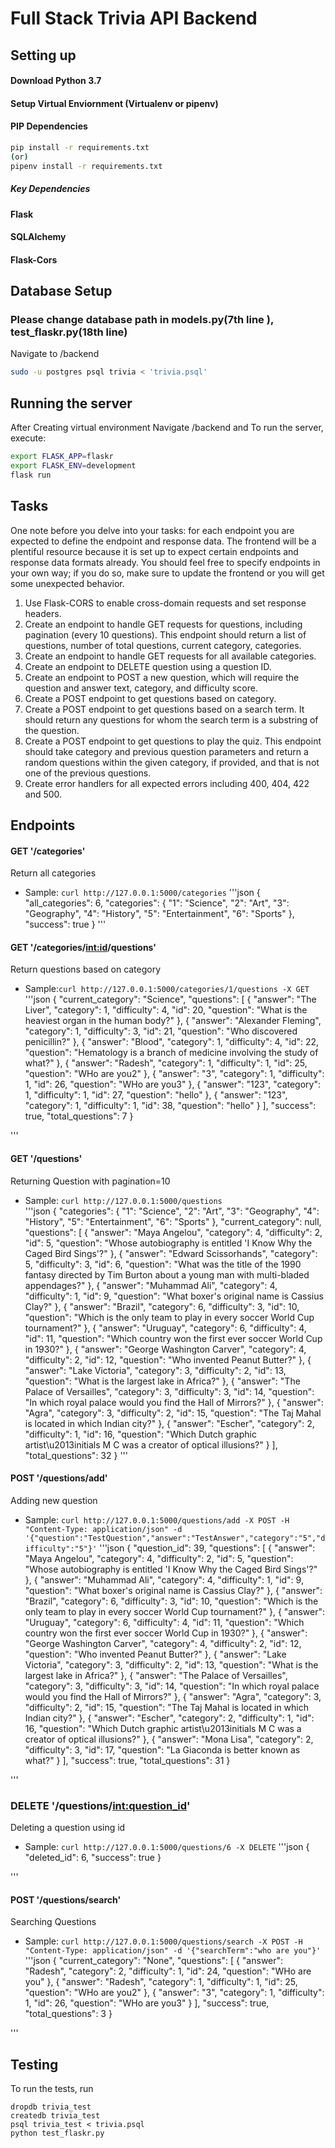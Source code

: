 # Full Stack Trivia API Backend

## Setting up

#### Download Python 3.7
#### Setup Virtual Enviornment (Virtualenv or pipenv)
#### PIP Dependencies

```bash
pip install -r requirements.txt
(or)
pipenv install -r requirements.txt  
```
##### Key Dependencies
#### Flask
#### SQLAlchemy
#### Flask-Cors


## Database Setup
### Please change database path in models.py(7th line ), test_flaskr.py(18th line)
Navigate to /backend
```bash
sudo -u postgres psql trivia < 'trivia.psql'
```

## Running the server

After Creating virtual environment Navigate /backend and
To run the server, execute:

```bash
export FLASK_APP=flaskr
export FLASK_ENV=development
flask run
```
 
## Tasks

One note before you delve into your tasks: for each endpoint you are expected to define the endpoint and response data. The frontend will be a plentiful resource because it is set up to expect certain endpoints and response data formats already. You should feel free to specify endpoints in your own way; if you do so, make sure to update the frontend or you will get some unexpected behavior. 

1. Use Flask-CORS to enable cross-domain requests and set response headers. 
2. Create an endpoint to handle GET requests for questions, including pagination (every 10 questions). This endpoint should return a list of questions, number of total questions, current category, categories. 
3. Create an endpoint to handle GET requests for all available categories. 
4. Create an endpoint to DELETE question using a question ID. 
5. Create an endpoint to POST a new question, which will require the question and answer text, category, and difficulty score. 
6. Create a POST endpoint to get questions based on category. 
7. Create a POST endpoint to get questions based on a search term. It should return any questions for whom the search term is a substring of the question. 
8. Create a POST endpoint to get questions to play the quiz. This endpoint should take category and previous question parameters and return a random questions within the given category, if provided, and that is not one of the previous questions. 
9. Create error handlers for all expected errors including 400, 404, 422 and 500. 

 

## Endpoints
#### GET '/categories'
Return all categories
- Sample:  `curl http://127.0.0.1:5000/categories`
'''json
{
  "all_categories": 6, 
  "categories": {
    "1": "Science", 
    "2": "Art", 
    "3": "Geography", 
    "4": "History", 
    "5": "Entertainment", 
    "6": "Sports"
  }, 
  "success": true
}
'''
#### GET '/categories/<int:id>/questions'
Return questions based on category
- Sample:`curl http://127.0.0.1:5000/categories/1/questions -X GET`
'''json
{
  "current_category": "Science", 
  "questions": [
    {
      "answer": "The Liver", 
      "category": 1, 
      "difficulty": 4, 
      "id": 20, 
      "question": "What is the heaviest organ in the human body?"
    }, 
    {
      "answer": "Alexander Fleming", 
      "category": 1, 
      "difficulty": 3, 
      "id": 21, 
      "question": "Who discovered penicillin?"
    }, 
    {
      "answer": "Blood", 
      "category": 1, 
      "difficulty": 4, 
      "id": 22, 
      "question": "Hematology is a branch of medicine involving the study of what?"
    }, 
    {
      "answer": "Radesh", 
      "category": 1, 
      "difficulty": 1, 
      "id": 25, 
      "question": "WHo are you2"
    }, 
    {
      "answer": "3", 
      "category": 1, 
      "difficulty": 1, 
      "id": 26, 
      "question": "WHo are you3"
    }, 
    {
      "answer": "123", 
      "category": 1, 
      "difficulty": 1, 
      "id": 27, 
      "question": "hello"
    }, 
    {
      "answer": "123", 
      "category": 1, 
      "difficulty": 1, 
      "id": 38, 
      "question": "hello"
    }
  ], 
  "success": true, 
  "total_questions": 7
}

'''
#### GET '/questions'
Returning Question with pagination=10
- Sample: `curl http://127.0.0.1:5000/questions`<br>
'''json
{
  "categories": {
    "1": "Science", 
    "2": "Art", 
    "3": "Geography", 
    "4": "History", 
    "5": "Entertainment", 
    "6": "Sports"
  }, 
  "current_category": null, 
  "questions": [
    {
      "answer": "Maya Angelou", 
      "category": 4, 
      "difficulty": 2, 
      "id": 5, 
      "question": "Whose autobiography is entitled 'I Know Why the Caged Bird Sings'?"
    }, 
    {
      "answer": "Edward Scissorhands", 
      "category": 5, 
      "difficulty": 3, 
      "id": 6, 
      "question": "What was the title of the 1990 fantasy directed by Tim Burton about a young man with multi-bladed appendages?"
    }, 
    {
      "answer": "Muhammad Ali", 
      "category": 4, 
      "difficulty": 1, 
      "id": 9, 
      "question": "What boxer's original name is Cassius Clay?"
    }, 
    {
      "answer": "Brazil", 
      "category": 6, 
      "difficulty": 3, 
      "id": 10, 
      "question": "Which is the only team to play in every soccer World Cup tournament?"
    }, 
    {
      "answer": "Uruguay", 
      "category": 6, 
      "difficulty": 4, 
      "id": 11, 
      "question": "Which country won the first ever soccer World Cup in 1930?"
    }, 
    {
      "answer": "George Washington Carver", 
      "category": 4, 
      "difficulty": 2, 
      "id": 12, 
      "question": "Who invented Peanut Butter?"
    }, 
    {
      "answer": "Lake Victoria", 
      "category": 3, 
      "difficulty": 2, 
      "id": 13, 
      "question": "What is the largest lake in Africa?"
    }, 
    {
      "answer": "The Palace of Versailles", 
      "category": 3, 
      "difficulty": 3, 
      "id": 14, 
      "question": "In which royal palace would you find the Hall of Mirrors?"
    }, 
    {
      "answer": "Agra", 
      "category": 3, 
      "difficulty": 2, 
      "id": 15, 
      "question": "The Taj Mahal is located in which Indian city?"
    }, 
    {
      "answer": "Escher", 
      "category": 2, 
      "difficulty": 1, 
      "id": 16, 
      "question": "Which Dutch graphic artist\u2013initials M C was a creator of optical illusions?"
    }
  ], 
  "total_questions": 32
}
''' 
#### POST '/questions/add'
Adding new question
- Sample: `curl http://127.0.0.1:5000/questions/add -X POST -H "Content-Type: application/json" -d '{"question":"TestQuestion","answer":"TestAnswer","category":"5","difficulty":"5"}'`
'''json
{
  "question_id": 39, 
  "questions": [
    {
      "answer": "Maya Angelou", 
      "category": 4, 
      "difficulty": 2, 
      "id": 5, 
      "question": "Whose autobiography is entitled 'I Know Why the Caged Bird Sings'?"
    }, 
    {
      "answer": "Muhammad Ali", 
      "category": 4, 
      "difficulty": 1, 
      "id": 9, 
      "question": "What boxer's original name is Cassius Clay?"
    }, 
    {
      "answer": "Brazil", 
      "category": 6, 
      "difficulty": 3, 
      "id": 10, 
      "question": "Which is the only team to play in every soccer World Cup tournament?"
    }, 
    {
      "answer": "Uruguay", 
      "category": 6, 
      "difficulty": 4, 
      "id": 11, 
      "question": "Which country won the first ever soccer World Cup in 1930?"
    }, 
    {
      "answer": "George Washington Carver", 
      "category": 4, 
      "difficulty": 2, 
      "id": 12, 
      "question": "Who invented Peanut Butter?"
    }, 
    {
      "answer": "Lake Victoria", 
      "category": 3, 
      "difficulty": 2, 
      "id": 13, 
      "question": "What is the largest lake in Africa?"
    }, 
    {
      "answer": "The Palace of Versailles", 
      "category": 3, 
      "difficulty": 3, 
      "id": 14, 
      "question": "In which royal palace would you find the Hall of Mirrors?"
    }, 
    {
      "answer": "Agra", 
      "category": 3, 
      "difficulty": 2, 
      "id": 15, 
      "question": "The Taj Mahal is located in which Indian city?"
    }, 
    {
      "answer": "Escher", 
      "category": 2, 
      "difficulty": 1, 
      "id": 16, 
      "question": "Which Dutch graphic artist\u2013initials M C was a creator of optical illusions?"
    }, 
    {
      "answer": "Mona Lisa", 
      "category": 2, 
      "difficulty": 3, 
      "id": 17, 
      "question": "La Giaconda is better known as what?"
    }
  ], 
  "success": true, 
  "total_questions": 31
}

'''
### DELETE '/questions/<int:question_id>'
Deleting a question using id
- Sample: `curl http://127.0.0.1:5000/questions/6 -X DELETE` 
'''json
{
  "deleted_id": 6, 
  "success": true
}

'''
#### POST '/questions/search'
Searching Questions
- Sample: `curl http://127.0.0.1:5000/questions/search -X POST -H "Content-Type: application/json" -d '{"searchTerm":"who are you"}'`
'''json
{
  "current_category": "None", 
  "questions": [
    {
      "answer": "Radesh", 
      "category": 2, 
      "difficulty": 1, 
      "id": 24, 
      "question": "WHo are you"
    }, 
    {
      "answer": "Radesh", 
      "category": 1, 
      "difficulty": 1, 
      "id": 25, 
      "question": "WHo are you2"
    }, 
    {
      "answer": "3", 
      "category": 1, 
      "difficulty": 1, 
      "id": 26, 
      "question": "WHo are you3"
    }
  ], 
  "success": true, 
  "total_questions": 3
}

''' 
## Testing
To run the tests, run
```
dropdb trivia_test
createdb trivia_test
psql trivia_test < trivia.psql
python test_flaskr.py
```
